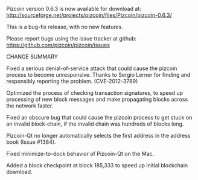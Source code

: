 Pizcoin version 0.6.3 is now available for download at:
  http://sourceforge.net/projects/pizcoin/files/Pizcoin/pizcoin-0.6.3/

This is a bug-fix release, with no new features.

Please report bugs using the issue tracker at github:
  https://github.com/pizcoin/pizcoin/issues

CHANGE SUMMARY

Fixed a serious denial-of-service attack that could cause the
pizcoin process to become unresponsive. Thanks to Sergio Lerner
for finding and responsibly reporting the problem. (CVE-2012-3789)

Optimized the process of checking transaction signatures, to
speed up processing of new block messages and make propagating
blocks across the network faster.

Fixed an obscure bug that could cause the pizcoin process to get
stuck on an invalid block-chain, if the invalid chain was
hundreds of blocks long.

Pizcoin-Qt no longer automatically selects the first address
in the address book (Issue #1384).

Fixed minimize-to-dock behavior of Pizcoin-Qt on the Mac.

Added a block checkpoint at block 185,333 to speed up initial
blockchain download.
